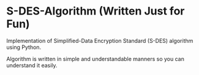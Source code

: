 # S-DES-Algorithm (Written Just for Fun)

Implementation of Simplified-Data Encryption Standard (S-DES) algorithm using Python.

Algorithm is written in simple and understandable manners so you can understand it easily.
